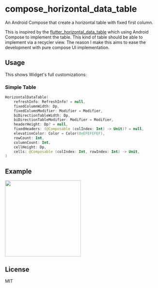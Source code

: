 # compose_horizontal_data_table

An Android Compose that create a horizontal table with fixed first column.

This is inspired by the [flutter_horizontal_data_table](https://github.com/MayLau-CbL/flutter_horizontal_data_table) which using Android Compose to implement the table. This kind of table should be able to implement via a recycler view. The reason I make this aims to ease the development with pure compose UI implementation. 

## Usage
This shows Widget's full customizations:

### Simple Table
```kotlin
HorizontalDataTable(
    refreshInfo: RefreshInfo? = null,
    fixedColumnWidth: Dp,
    fixedColumnModifier: Modifier = Modifier,
    biDirectionTableWidth: Dp,
    biDirectionTableModifier: Modifier = Modifier,
    headerHeight: Dp? = null,
    fixedHeaders: (@Composable (colIndex: Int) -> Unit)? = null,
    elevationColor: Color = Color(0xEFEFEFEF),
    rowCount: Int,
    columnCount: Int,
    cellHeight: Dp,
    cells: @Composable (colIndex: Int, rowIndex: Int) -> Unit,
)
```

## Example

<img src="compose_horizontal_data_table.gif" width="250"/>

## License

MIT